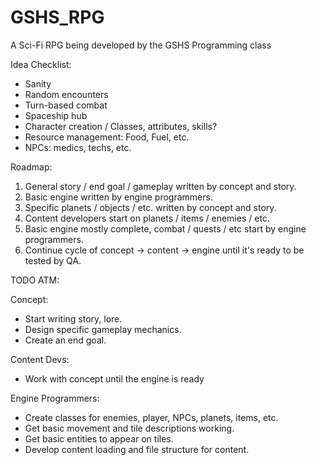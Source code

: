 # GSHS_RPG
A Sci-Fi RPG being developed by the GSHS Programming class

Idea Checklist:

* Sanity
* Random encounters
* Turn-based combat
* Spaceship hub
* Character creation / Classes, attributes, skills?
* Resource management: Food, Fuel, etc.
* NPCs: medics, techs, etc.

Roadmap:

1. General story / end goal / gameplay written by concept and story.
2. Basic engine written by engine programmers.
3. Specific planets / objects / etc. written by concept and story.
4. Content developers start on planets / items / enemies / etc.
5. Basic engine mostly complete, combat / quests / etc start by engine programmers.
6. Continue cycle of concept -> content -> engine until it's ready to be tested by QA.

TODO ATM:

Concept:
* Start writing story, lore.
* Design specific gameplay mechanics.
* Create an end goal.

Content Devs:
* Work with concept until the engine is ready

Engine Programmers:
* Create classes for enemies, player, NPCs, planets, items, etc.
* Get basic movement and tile descriptions working.
* Get basic entities to appear on tiles.
* Develop content loading and file structure for content.
